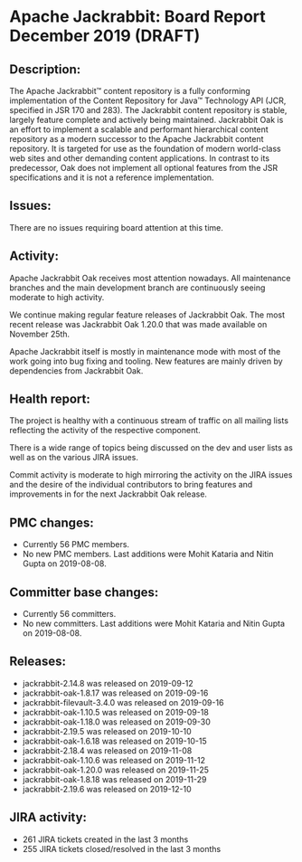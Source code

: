 <!--
   Licensed to the Apache Software Foundation (ASF) under one or more
   contributor license agreements.  See the NOTICE file distributed with
   this work for additional information regarding copyright ownership.
   The ASF licenses this file to You under the Apache License, Version 2.0
   (the "License"); you may not use this file except in compliance with
   the License.  You may obtain a copy of the License at

       http://www.apache.org/licenses/LICENSE-2.0

   Unless required by applicable law or agreed to in writing, software
   distributed under the License is distributed on an "AS IS" BASIS,
   WITHOUT WARRANTIES OR CONDITIONS OF ANY KIND, either express or implied.
   See the License for the specific language governing permissions and
   limitations under the License.
-->
Apache Jackrabbit: Board Report December 2019 (DRAFT)
=============================================

## Description: 
The Apache Jackrabbit™ content repository is a fully conforming
implementation of the Content Repository for Java™ Technology API
(JCR, specified in JSR 170 and 283). The Jackrabbit content 
repository is stable, largely feature complete and actively being
maintained. 
Jackrabbit Oak is an effort to implement a scalable and performant 
hierarchical content repository as a modern successor to the Apache
Jackrabbit content repository. It is targeted for use as the 
foundation of modern world-class web sites and other demanding 
content applications. In contrast to its predecessor, Oak does not 
implement all optional features from the JSR specifications and it 
is not a reference implementation. 
   
## Issues: 
There are no issues requiring board attention at this time.
   
## Activity: 
Apache Jackrabbit Oak receives most attention nowadays. All 
maintenance branches and the main development branch are 
continuously seeing moderate to high activity.

We continue making regular feature releases of Jackrabbit Oak. The
most recent release was Jackrabbit Oak 1.20.0 that was made available
on November 25th.  

Apache Jackrabbit itself is mostly in maintenance mode with most of 
the work going into bug fixing and tooling. New features are mainly
driven by dependencies from Jackrabbit Oak.

## Health report: 
The project is healthy with a continuous stream of traffic on all 
mailing lists reflecting the activity of the respective component. 

There is a wide range of topics being discussed on the dev and user
lists as well as on the various JIRA issues. 

Commit activity is moderate to high mirroring the activity on the 
JIRA issues and the desire of the individual contributors to bring
features and improvements in for the next Jackrabbit Oak release.

## PMC changes: 
   
 - Currently 56 PMC members.
 - No new PMC members. Last additions were Mohit Kataria and Nitin
 Gupta on 2019-08-08.
   
## Committer base changes: 
   
 - Currently 56 committers. 
 - No new committers. Last additions were Mohit Kataria and Nitin
 Gupta on 2019-08-08. 
   
## Releases: 
   
 - jackrabbit-2.14.8 was released on 2019-09-12
 - jackrabbit-oak-1.8.17 was released on 2019-09-16
 - jackrabbit-filevault-3.4.0 was released on 2019-09-16
 - jackrabbit-oak-1.10.5 was released on 2019-09-18
 - jackrabbit-oak-1.18.0 was released on 2019-09-30
 - jackrabbit-2.19.5 was released on 2019-10-10
 - jackrabbit-oak-1.6.18 was released on 2019-10-15
 - jackrabbit-2.18.4 was released on 2019-11-08
 - jackrabbit-oak-1.10.6 was released on 2019-11-12
 - jackrabbit-oak-1.20.0 was released on 2019-11-25
 - jackrabbit-oak-1.8.18 was released on 2019-11-29
 - jackrabbit-2.19.6 was released on 2019-12-10
   
## JIRA activity: 
   
 - 261 JIRA tickets created in the last 3 months 
 - 255 JIRA tickets closed/resolved in the last 3 months 